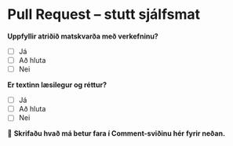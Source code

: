 # Pull Request  – stutt sjálfsmat

**Uppfyllir atriðið matskvarða með verkefninu?**  
- [ ] Já  
- [ ] Að hluta  
- [ ] Nei  

**Er textinn læsilegur og réttur?**  
- [ ] Já  
- [ ] Að hluta  
- [ ] Nei  

💬 **Skrifaðu hvað má betur fara í Comment-sviðinu hér fyrir neðan.**
